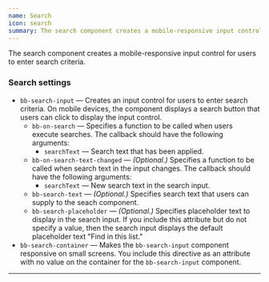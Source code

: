 ```yaml
---
name: Search
icon: search
summary: The search component creates a mobile-responsive input control for users to enter search criteria.
---
```


The search component creates a mobile-responsive input control for users to enter search criteria.

### Search settings ###
- `bb-search-input` &mdash; Creates an input control for users to enter search criteria. On mobile devices, the component displays a search button that users can click to display the input control.
  - `bb-on-search` &mdash; Specifies a function to be called when users execute searches. The callback should have the following arguments:
    - `searchText` &mdash; Search text that has been applied.
  - `bb-on-search-text-changed` &mdash; *(Optional.)* Specifies a function to be called when search text in the input changes. The callback should have the following arguments:
    - `searchText` &mdash; New search text in the search input.
  - `bb-search-text` &mdash; *(Optional.)* Specifies search text that users can supply to the seach component.
  - `bb-search-placeholder` &mdash; *(Optional.)* Specifies placeholder text to display in the search input. If you include this attribute but do not specify a value, then the search input displays the default placeholder text "Find in this list."
- `bb-search-container` &mdash; Makes the `bb-search-input` component responsive on small screens. You include this directive as an attribute with no value on the container for the `bb-search-input` component.

       
---